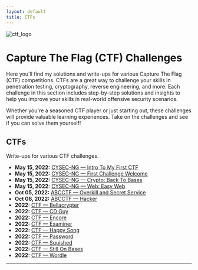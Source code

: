 ```yaml
---
layout: default
title: CTFs
---
```



![ctf_logo](https://github.com/user-attachments/assets/279360a7-0a08-4388-ae83-77dc171152b6)

# Capture The Flag (CTF) Challenges

Here you'll find my solutions and write-ups for various Capture The Flag (CTF) competitions. CTFs are a great way to challenge your skills in penetration testing, cryptography, reverse engineering, and more. Each challenge in this section includes step-by-step solutions and insights to help you improve your skills in real-world offensive security scenarios.

Whether you're a seasoned CTF player or just starting out, these challenges will provide valuable learning experiences. Take on the challenges and see if you can solve them yourself!

## **CTFs**
Write-ups for various CTF challenges.

- **May 15, 2022:** [CYSEC-NG — Intro To My First CTF](https://sonofabot.github.io/Posts/CTF/CTFs.html)
- **May 15, 2022:** [CYSEC-NG — First Challenge Welcome](https://sonofabot.github.io/Posts/CTF/Welcome.html)
- **May 15, 2022:** [CYSEC-NG — Crypto: Back To Bases](https://sonofabot.github.io/Posts/CTF/backtobases.html)
- **May 15, 2022:** [CYSEC-NG — Web: Easy Web](https://sonofabot.github.io/Posts/CTF/easyweb.html)
- **Oct 05, 2022:** [ABCCTF — Overkill and Secret Service](https://sonofabot.github.io/Posts/CTF/Ov3rkill.html)
- **Oct 06, 2022:** [ABCCTF — Hacker](https://sonofabot.github.io/Posts/CTF/Hacker.html)
- **2022:** [CTF — Bellacrypter](https://sonofabot.github.io/Posts/CTF/bellacrypter.html)
- **2022:** [CTF — CD Guy](https://sonofabot.github.io/Posts/CTF/cdguy.html)
- **2022:** [CTF — Encore](https://sonofabot.github.io/Posts/CTF/encore.html)
- **2022:** [CTF — Examiner](https://sonofabot.github.io/Posts/CTF/examiner.html)
- **2022:** [CTF — Happy Song](https://sonofabot.github.io/Posts/CTF/happysong.html)
- **2022:** [CTF — Password](https://sonofabot.github.io/Posts/CTF/password.html)
- **2022:** [CTF — Squished](https://sonofabot.github.io/Posts/CTF/squished.html)
- **2022:** [CTF — Still On Bases](https://sonofabot.github.io/Posts/CTF/stillonbases.html)
- **2022:** [CTF — Wordle](https://sonofabot.github.io/Posts/CTF/wordle.html)

---

